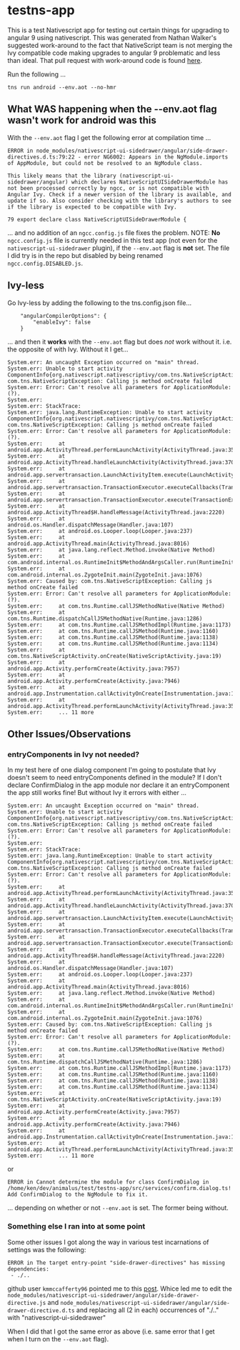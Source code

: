 # testns-app

This is a test Nativescript app for testing out certain things for upgrading to angular 9 using nativescript. This was generated from Nathan Walker's suggested work-around to the fact that NativeScript team is not merging the Ivy compatible code making upgrades to angular 9 problematic and less than ideal. That pull request with work-around code is found [here](https://github.com/NativeScript/nativescript-angular/pull/2124).

Run the following ...

```
tns run android --env.aot --no-hmr
```

## What WAS happening when the --env.aot flag wasn't work for android was this

With the `--env.aot` flag I get the following error at compilation time ...

```
ERROR in node_modules/nativescript-ui-sidedrawer/angular/side-drawer-directives.d.ts:79:22 - error NG6002: Appears in the NgModule.imports of AppModule, but could not be resolved to an NgModule class.

This likely means that the library (nativescript-ui-sidedrawer/angular) which declares NativeScriptUISideDrawerModule has not been processed correctly by ngcc, or is not compatible with Angular Ivy. Check if a newer version of the library is available, and update if so. Also consider checking with the library's authors to see if the library is expected to be compatible with Ivy.

79 export declare class NativeScriptUISideDrawerModule {
```

... and no addition of an `ngcc.config.js` file fixes the problem. NOTE: **No** `ngcc.config.js` file is currently needed in this test app (not even for the `nativescript-ui-sidedrawer` plugin), if the `--env.aot` flag is **not** set. The file I did try is in the repo but disabled by being renamed `ngcc.config.DISABLED.js`.

## Ivy-less

Go Ivy-less by adding the following to the tns.config.json file...

```
    "angularCompilerOptions": {
        "enableIvy": false
    }
```

... and then it **works** with the `--env.aot` flag but does _not_ work without it. i.e. the opposite of with Ivy. Without it I get...

```
System.err: An uncaught Exception occurred on "main" thread.
System.err: Unable to start activity ComponentInfo{org.nativescript.nativescriptivy/com.tns.NativeScriptActivity}: com.tns.NativeScriptException: Calling js method onCreate failed
System.err: Error: Can't resolve all parameters for ApplicationModule: (?).
System.err:
System.err: StackTrace:
System.err: java.lang.RuntimeException: Unable to start activity ComponentInfo{org.nativescript.nativescriptivy/com.tns.NativeScriptActivity}: com.tns.NativeScriptException: Calling js method onCreate failed
System.err: Error: Can't resolve all parameters for ApplicationModule: (?).
System.err: 	at android.app.ActivityThread.performLaunchActivity(ActivityThread.java:3555)
System.err: 	at android.app.ActivityThread.handleLaunchActivity(ActivityThread.java:3707)
System.err: 	at android.app.servertransaction.LaunchActivityItem.execute(LaunchActivityItem.java:83)
System.err: 	at android.app.servertransaction.TransactionExecutor.executeCallbacks(TransactionExecutor.java:135)
System.err: 	at android.app.servertransaction.TransactionExecutor.execute(TransactionExecutor.java:95)
System.err: 	at android.app.ActivityThread$H.handleMessage(ActivityThread.java:2220)
System.err: 	at android.os.Handler.dispatchMessage(Handler.java:107)
System.err: 	at android.os.Looper.loop(Looper.java:237)
System.err: 	at android.app.ActivityThread.main(ActivityThread.java:8016)
System.err: 	at java.lang.reflect.Method.invoke(Native Method)
System.err: 	at com.android.internal.os.RuntimeInit$MethodAndArgsCaller.run(RuntimeInit.java:493)
System.err: 	at com.android.internal.os.ZygoteInit.main(ZygoteInit.java:1076)
System.err: Caused by: com.tns.NativeScriptException: Calling js method onCreate failed
System.err: Error: Can't resolve all parameters for ApplicationModule: (?).
System.err: 	at com.tns.Runtime.callJSMethodNative(Native Method)
System.err: 	at com.tns.Runtime.dispatchCallJSMethodNative(Runtime.java:1286)
System.err: 	at com.tns.Runtime.callJSMethodImpl(Runtime.java:1173)
System.err: 	at com.tns.Runtime.callJSMethod(Runtime.java:1160)
System.err: 	at com.tns.Runtime.callJSMethod(Runtime.java:1138)
System.err: 	at com.tns.Runtime.callJSMethod(Runtime.java:1134)
System.err: 	at com.tns.NativeScriptActivity.onCreate(NativeScriptActivity.java:19)
System.err: 	at android.app.Activity.performCreate(Activity.java:7957)
System.err: 	at android.app.Activity.performCreate(Activity.java:7946)
System.err: 	at android.app.Instrumentation.callActivityOnCreate(Instrumentation.java:1307)
System.err: 	at android.app.ActivityThread.performLaunchActivity(ActivityThread.java:3530)
System.err: 	... 11 more
```

## Other Issues/Observations

### entryComponents in Ivy not needed?

In my test here of one dialog component I'm going to postulate that Ivy doesn't seem to need entryComponents defined in the module? If I don't declare ConfirmDialog in the app module nor declare it an entryComponent the app still works fine! But without Ivy it errors with either ...

```
System.err: An uncaught Exception occurred on "main" thread.
System.err: Unable to start activity ComponentInfo{org.nativescript.nativescriptivy/com.tns.NativeScriptActivity}: com.tns.NativeScriptException: Calling js method onCreate failed
System.err: Error: Can't resolve all parameters for ApplicationModule: (?).
System.err:
System.err: StackTrace:
System.err: java.lang.RuntimeException: Unable to start activity ComponentInfo{org.nativescript.nativescriptivy/com.tns.NativeScriptActivity}: com.tns.NativeScriptException: Calling js method onCreate failed
System.err: Error: Can't resolve all parameters for ApplicationModule: (?).
System.err: 	at android.app.ActivityThread.performLaunchActivity(ActivityThread.java:3555)
System.err: 	at android.app.ActivityThread.handleLaunchActivity(ActivityThread.java:3707)
System.err: 	at android.app.servertransaction.LaunchActivityItem.execute(LaunchActivityItem.java:83)
System.err: 	at android.app.servertransaction.TransactionExecutor.executeCallbacks(TransactionExecutor.java:135)
System.err: 	at android.app.servertransaction.TransactionExecutor.execute(TransactionExecutor.java:95)
System.err: 	at android.app.ActivityThread$H.handleMessage(ActivityThread.java:2220)
System.err: 	at android.os.Handler.dispatchMessage(Handler.java:107)
System.err: 	at android.os.Looper.loop(Looper.java:237)
System.err: 	at android.app.ActivityThread.main(ActivityThread.java:8016)
System.err: 	at java.lang.reflect.Method.invoke(Native Method)
System.err: 	at com.android.internal.os.RuntimeInit$MethodAndArgsCaller.run(RuntimeInit.java:493)
System.err: 	at com.android.internal.os.ZygoteInit.main(ZygoteInit.java:1076)
System.err: Caused by: com.tns.NativeScriptException: Calling js method onCreate failed
System.err: Error: Can't resolve all parameters for ApplicationModule: (?).
System.err: 	at com.tns.Runtime.callJSMethodNative(Native Method)
System.err: 	at com.tns.Runtime.dispatchCallJSMethodNative(Runtime.java:1286)
System.err: 	at com.tns.Runtime.callJSMethodImpl(Runtime.java:1173)
System.err: 	at com.tns.Runtime.callJSMethod(Runtime.java:1160)
System.err: 	at com.tns.Runtime.callJSMethod(Runtime.java:1138)
System.err: 	at com.tns.Runtime.callJSMethod(Runtime.java:1134)
System.err: 	at com.tns.NativeScriptActivity.onCreate(NativeScriptActivity.java:19)
System.err: 	at android.app.Activity.performCreate(Activity.java:7957)
System.err: 	at android.app.Activity.performCreate(Activity.java:7946)
System.err: 	at android.app.Instrumentation.callActivityOnCreate(Instrumentation.java:1307)
System.err: 	at android.app.ActivityThread.performLaunchActivity(ActivityThread.java:3530)
System.err: 	... 11 more
```

or

```
ERROR in Cannot determine the module for class ConfirmDialog in /home/ken/dev/animalus/test/testns-app/src/services/confirm.dialog.ts! Add ConfirmDialog to the NgModule to fix it.
```

... depending on whether or not `--env.aot` is set. The former being without.

### Something else I ran into at some point

Some other issues I got along the way in various test incarnations of settings was the following:

```
ERROR in The target entry-point "side-drawer-directives" has missing dependencies:
 - ./..
```

github user `kmmccafferty96` pointed me to this [post](https://github.com/NativeScript/nativescript-ui-feedback/issues/1355#issuecomment-585782902). Whice led me to edit the `node_modules/nativescript-ui-sidedrawer/angular/side-drawer-directive.js` and `node_modules/nativescript-ui-sidedrawer/angular/side-drawer-directive.d.ts` and replacing all (2 in each) occurrences of "./.." with "nativescript-ui-sidedrawer"

When I did that I got the same error as above (i.e. same error that I get when I turn on the `--env.aot` flag).
